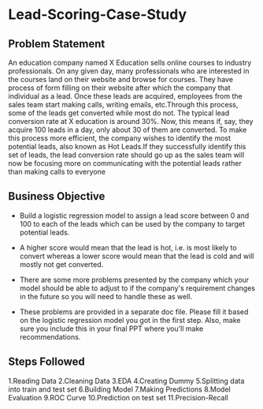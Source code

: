 # Lead-Scoring-Case-Study

## Problem Statement

An education company named X Education sells online courses to industry professionals. On any given day, many professionals who are interested in the courses land on their website and browse for courses. They have process of form filling on their website after which the company that individual as a lead. Once these leads are acquired, employees from the sales team start making calls, writing emails, etc.Through this process, some of the leads get converted while most do not. The typical lead conversion rate at X education is around 30%. Now, this means if, say, they acquire 100 leads in a day, only about 30 of them are converted. To make this process more efficient, the company wishes to identify the most potential leads, also known as Hot Leads.If they successfully identify this set of leads, the lead conversion rate should go up as the sales team will now be focusing more on communicating with the potential leads rather than making calls to everyone

## Business Objective

* Build a logistic regression model to assign a lead score between 0 and 100 to each of the leads which can be used by the company to target potential leads.

* A higher score would mean that the lead is hot, i.e. is most likely to convert whereas a lower score would mean that the lead is cold and will mostly not get converted.

* There are some more problems presented by the company which your model should be able to adjust to if the company's requirement changes in the future so you will need to handle these as well.

* These problems are provided in a separate doc file. Please fill it based on the logistic regression model you got in the first step. Also, make sure you include this in your final PPT where you'll make recommendations.

## Steps Followed

1.Reading Data
2.Cleaning Data
3.EDA
4.Creating Dummy
5.Splitting data into train and test set
6.Building Model
7.Making Predictions
8.Model Evaluation
9.ROC Curve
10.Prediction on test set
11.Precision-Recall

